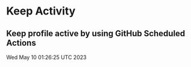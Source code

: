 # Keep Activity 
Keep profile active by using GitHub Scheduled Actions
--- 
Wed May 10 01:26:25 UTC 2023